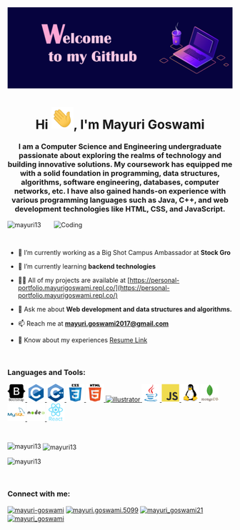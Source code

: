 ![logo](https://github.com/Mayuri13/Mayuri13/blob/main/github-01.png)
<h1 align="center">Hi <img src="https://github.com/ABSphreak/ABSphreak/blob/master/gifs/Hi.gif" width=50>, I'm Mayuri Goswami</h1>
<h3 align="center">I am a Computer Science and Engineering undergraduate passionate about exploring the realms of technology and building innovative solutions. My coursework has equipped me with a solid foundation in programming, data structures, algorithms, software engineering, databases, computer networks, etc. I have also gained hands-on experience with various programming languages such as Java, C++, and web development technologies like HTML, CSS, and JavaScript.</h3>

<img align="right" src="https://mir-s3-cdn-cf.behance.net/project_modules/disp/601014116770475.6068beff4640a.gif" alt="Coding" width="400"/>

<p align="left"> <img src="https://komarev.com/ghpvc/?username=mayuri13&label=Profile%20views&color=0e75b6&style=flat" alt="mayuri13" /> </p>

<p align="left"> <a href="https://twitter.com/" target="blank"><img src="https://img.shields.io/twitter/follow/?logo=twitter&style=for-the-badge" alt="" /></a> </p>

- 🔭 I’m currently working as a Big Shot Campus Ambassador at **Stock Gro**

- 🌱 I’m currently learning **backend technologies**

- 👨‍💻 All of my projects are available at [https://personal-portfolio.mayurigoswami.repl.co/](https://personal-portfolio.mayurigoswami.repl.co/)

- 💬 Ask me about **Web development and data structures and algorithms.**

- 📫 Reach me at **mayuri.goswami2017@gmail.com**

- 📄 Know about my experiences [Resume Link](https://drive.google.com/file/d/19KmfQFw-G7222C2DdMZwhmHWjUdHDa_W/view?usp=drive_link)
<br>

<h3 align="left">Languages and Tools:</h3>
<p align="left"> <a href="https://getbootstrap.com" target="_blank" rel="noreferrer"> <img src="https://raw.githubusercontent.com/devicons/devicon/master/icons/bootstrap/bootstrap-plain-wordmark.svg" alt="bootstrap" width="40" height="40"/> </a> <a href="https://www.cprogramming.com/" target="_blank" rel="noreferrer"> <img src="https://raw.githubusercontent.com/devicons/devicon/master/icons/c/c-original.svg" alt="c" width="40" height="40"/> </a> <a href="https://www.w3schools.com/cpp/" target="_blank" rel="noreferrer"> <img src="https://raw.githubusercontent.com/devicons/devicon/master/icons/cplusplus/cplusplus-original.svg" alt="cplusplus" width="40" height="40"/> </a> <a href="https://www.w3schools.com/css/" target="_blank" rel="noreferrer"> <img src="https://raw.githubusercontent.com/devicons/devicon/master/icons/css3/css3-original-wordmark.svg" alt="css3" width="40" height="40"/> </a> <a href="https://www.w3.org/html/" target="_blank" rel="noreferrer"> <img src="https://raw.githubusercontent.com/devicons/devicon/master/icons/html5/html5-original-wordmark.svg" alt="html5" width="40" height="40"/> </a> <a href="https://www.adobe.com/in/products/illustrator.html" target="_blank" rel="noreferrer"> <img src="https://www.vectorlogo.zone/logos/adobe_illustrator/adobe_illustrator-icon.svg" alt="illustrator" width="40" height="40"/> </a> <a href="https://www.java.com" target="_blank" rel="noreferrer"> <img src="https://raw.githubusercontent.com/devicons/devicon/master/icons/java/java-original.svg" alt="java" width="40" height="40"/> </a> <a href="https://developer.mozilla.org/en-US/docs/Web/JavaScript" target="_blank" rel="noreferrer"> <img src="https://raw.githubusercontent.com/devicons/devicon/master/icons/javascript/javascript-original.svg" alt="javascript" width="40" height="40"/> </a> <a href="https://www.linux.org/" target="_blank" rel="noreferrer"> <img src="https://raw.githubusercontent.com/devicons/devicon/master/icons/linux/linux-original.svg" alt="linux" width="40" height="40"/> </a> <a href="https://www.mongodb.com/" target="_blank" rel="noreferrer"> <img src="https://raw.githubusercontent.com/devicons/devicon/master/icons/mongodb/mongodb-original-wordmark.svg" alt="mongodb" width="40" height="40"/> </a> <a href="https://www.mysql.com/" target="_blank" rel="noreferrer"> <img src="https://raw.githubusercontent.com/devicons/devicon/master/icons/mysql/mysql-original-wordmark.svg" alt="mysql" width="40" height="40"/> </a> <a href="https://nodejs.org" target="_blank" rel="noreferrer"> <img src="https://raw.githubusercontent.com/devicons/devicon/master/icons/nodejs/nodejs-original-wordmark.svg" alt="nodejs" width="40" height="40"/> </a> <a href="https://reactjs.org/" target="_blank" rel="noreferrer"> <img src="https://raw.githubusercontent.com/devicons/devicon/master/icons/react/react-original-wordmark.svg" alt="react" width="40" height="40"/> </a> </p>
<br>
<p><img align="left" src="https://github-readme-stats.vercel.app/api/top-langs?username=mayuri13&show_icons=true&locale=en&layout=compact" alt="mayuri13" /></p>

<p>&nbsp;<img align="center" src="https://github-readme-stats.vercel.app/api?username=mayuri13&show_icons=true&locale=en" alt="mayuri13" /></p>

<p><img align="center" src="https://github-readme-streak-stats.herokuapp.com/?user=mayuri13&" alt="mayuri13" /></p>
<br>
<h3 align="left">Connect with me:</h3>
<p align="left">
<a href="https://linkedin.com/in/mayuri-goswami" target="blank"><img align="center" src="https://raw.githubusercontent.com/rahuldkjain/github-profile-readme-generator/master/src/images/icons/Social/linked-in-alt.svg" alt="mayuri-goswami" height="30" width="40" /></a>
<a href="https://fb.com/mayuri.goswami.5099" target="blank"><img align="center" src="https://raw.githubusercontent.com/rahuldkjain/github-profile-readme-generator/master/src/images/icons/Social/facebook.svg" alt="mayuri.goswami.5099" height="30" width="40" /></a>
<a href="https://www.hackerrank.com/mayuri_goswami21" target="blank"><img align="center" src="https://raw.githubusercontent.com/rahuldkjain/github-profile-readme-generator/master/src/images/icons/Social/hackerrank.svg" alt="mayuri_goswami21" height="30" width="40" /></a>
<a href="https://www.leetcode.com/mayuri_goswami" target="blank"><img align="center" src="https://raw.githubusercontent.com/rahuldkjain/github-profile-readme-generator/master/src/images/icons/Social/leet-code.svg" alt="mayuri_goswami" height="30" width="40" /></a>
</p>
